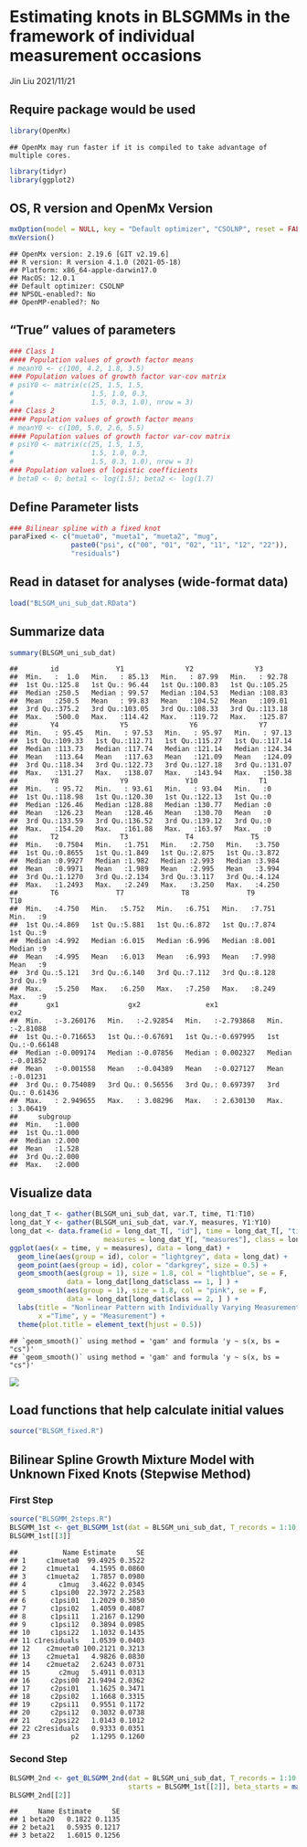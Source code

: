 Estimating knots in BLSGMMs in the framework of individual measurement
occasions
================
Jin Liu
2021/11/21

## Require package would be used

``` r
library(OpenMx)
```

    ## OpenMx may run faster if it is compiled to take advantage of multiple cores.

``` r
library(tidyr)
library(ggplot2)
```

## OS, R version and OpenMx Version

``` r
mxOption(model = NULL, key = "Default optimizer", "CSOLNP", reset = FALSE)
mxVersion()
```

    ## OpenMx version: 2.19.6 [GIT v2.19.6]
    ## R version: R version 4.1.0 (2021-05-18)
    ## Platform: x86_64-apple-darwin17.0 
    ## MacOS: 12.0.1
    ## Default optimizer: CSOLNP
    ## NPSOL-enabled?: No
    ## OpenMP-enabled?: No

## “True” values of parameters

``` r
### Class 1
#### Population values of growth factor means
# meanY0 <- c(100, 4.2, 1.8, 3.5)
### Population values of growth factor var-cov matrix
# psiY0 <- matrix(c(25, 1.5, 1.5, 
#                   1.5, 1.0, 0.3, 
#                   1.5, 0.3, 1.0), nrow = 3)
### Class 2
#### Population values of growth factor means
# meanY0 <- c(100, 5.0, 2.6, 5.5)
#### Population values of growth factor var-cov matrix
# psiY0 <- matrix(c(25, 1.5, 1.5, 
#                   1.5, 1.0, 0.3, 
#                   1.5, 0.3, 1.0), nrow = 3)
### Population values of logistic coefficients
# beta0 <- 0; beta1 <- log(1.5); beta2 <- log(1.7)
```

## Define Parameter lists

``` r
### Bilinear spline with a fixed knot
paraFixed <- c("mueta0", "mueta1", "mueta2", "mug",
               paste0("psi", c("00", "01", "02", "11", "12", "22")),
               "residuals")
```

## Read in dataset for analyses (wide-format data)

``` r
load("BLSGM_uni_sub_dat.RData")
```

## Summarize data

``` r
summary(BLSGM_uni_sub_dat)
```

    ##        id              Y1               Y2               Y3        
    ##  Min.   :  1.0   Min.   : 85.13   Min.   : 87.99   Min.   : 92.78  
    ##  1st Qu.:125.8   1st Qu.: 96.44   1st Qu.:100.83   1st Qu.:105.25  
    ##  Median :250.5   Median : 99.57   Median :104.53   Median :108.83  
    ##  Mean   :250.5   Mean   : 99.83   Mean   :104.52   Mean   :109.01  
    ##  3rd Qu.:375.2   3rd Qu.:103.05   3rd Qu.:108.33   3rd Qu.:113.18  
    ##  Max.   :500.0   Max.   :114.42   Max.   :119.72   Max.   :125.87  
    ##        Y4               Y5               Y6               Y7        
    ##  Min.   : 95.45   Min.   : 97.53   Min.   : 95.97   Min.   : 97.13  
    ##  1st Qu.:109.33   1st Qu.:112.71   1st Qu.:115.27   1st Qu.:117.14  
    ##  Median :113.73   Median :117.74   Median :121.14   Median :124.34  
    ##  Mean   :113.64   Mean   :117.63   Mean   :121.09   Mean   :124.09  
    ##  3rd Qu.:118.34   3rd Qu.:122.73   3rd Qu.:127.18   3rd Qu.:131.07  
    ##  Max.   :131.27   Max.   :138.07   Max.   :143.94   Max.   :150.38  
    ##        Y8               Y9              Y10               T1   
    ##  Min.   : 95.72   Min.   : 93.61   Min.   : 93.04   Min.   :0  
    ##  1st Qu.:118.98   1st Qu.:120.30   1st Qu.:122.13   1st Qu.:0  
    ##  Median :126.46   Median :128.88   Median :130.77   Median :0  
    ##  Mean   :126.23   Mean   :128.46   Mean   :130.70   Mean   :0  
    ##  3rd Qu.:133.59   3rd Qu.:136.52   3rd Qu.:139.12   3rd Qu.:0  
    ##  Max.   :154.20   Max.   :161.88   Max.   :163.97   Max.   :0  
    ##        T2               T3              T4              T5       
    ##  Min.   :0.7504   Min.   :1.751   Min.   :2.750   Min.   :3.750  
    ##  1st Qu.:0.8655   1st Qu.:1.849   1st Qu.:2.875   1st Qu.:3.872  
    ##  Median :0.9927   Median :1.982   Median :2.993   Median :3.984  
    ##  Mean   :0.9971   Mean   :1.989   Mean   :2.995   Mean   :3.994  
    ##  3rd Qu.:1.1270   3rd Qu.:2.134   3rd Qu.:3.117   3rd Qu.:4.124  
    ##  Max.   :1.2493   Max.   :2.249   Max.   :3.250   Max.   :4.250  
    ##        T6              T7              T8              T9             T10   
    ##  Min.   :4.750   Min.   :5.752   Min.   :6.751   Min.   :7.751   Min.   :9  
    ##  1st Qu.:4.869   1st Qu.:5.881   1st Qu.:6.872   1st Qu.:7.874   1st Qu.:9  
    ##  Median :4.992   Median :6.015   Median :6.996   Median :8.001   Median :9  
    ##  Mean   :4.995   Mean   :6.013   Mean   :6.993   Mean   :7.998   Mean   :9  
    ##  3rd Qu.:5.121   3rd Qu.:6.140   3rd Qu.:7.112   3rd Qu.:8.128   3rd Qu.:9  
    ##  Max.   :5.250   Max.   :6.250   Max.   :7.250   Max.   :8.249   Max.   :9  
    ##       gx1                 gx2                ex1                 ex2          
    ##  Min.   :-3.260176   Min.   :-2.92854   Min.   :-2.793868   Min.   :-2.81088  
    ##  1st Qu.:-0.716653   1st Qu.:-0.67691   1st Qu.:-0.697995   1st Qu.:-0.66148  
    ##  Median :-0.009174   Median :-0.07856   Median : 0.002327   Median :-0.01852  
    ##  Mean   :-0.001558   Mean   :-0.04389   Mean   :-0.027127   Mean   :-0.01231  
    ##  3rd Qu.: 0.754089   3rd Qu.: 0.56556   3rd Qu.: 0.697397   3rd Qu.: 0.61436  
    ##  Max.   : 2.949655   Max.   : 3.08296   Max.   : 2.630130   Max.   : 3.06419  
    ##     subgroup    
    ##  Min.   :1.000  
    ##  1st Qu.:1.000  
    ##  Median :2.000  
    ##  Mean   :1.528  
    ##  3rd Qu.:2.000  
    ##  Max.   :2.000

## Visualize data

``` r
long_dat_T <- gather(BLSGM_uni_sub_dat, var.T, time, T1:T10)
long_dat_Y <- gather(BLSGM_uni_sub_dat, var.Y, measures, Y1:Y10)
long_dat <- data.frame(id = long_dat_T[, "id"], time = long_dat_T[, "time"],
                       measures = long_dat_Y[, "measures"], class = long_dat_Y[, "subgroup"])
ggplot(aes(x = time, y = measures), data = long_dat) +
  geom_line(aes(group = id), color = "lightgrey", data = long_dat) +
  geom_point(aes(group = id), color = "darkgrey", size = 0.5) +
  geom_smooth(aes(group = 1), size = 1.8, col = "lightblue", se = F, 
              data = long_dat[long_dat$class == 1, ] ) + 
  geom_smooth(aes(group = 1), size = 1.8, col = "pink", se = F, 
              data = long_dat[long_dat$class == 2, ] ) + 
  labs(title = "Nonlinear Pattern with Individually Varying Measurement Time",
       x ="Time", y = "Measurement") + 
  theme(plot.title = element_text(hjust = 0.5))
```

    ## `geom_smooth()` using method = 'gam' and formula 'y ~ s(x, bs = "cs")'
    ## `geom_smooth()` using method = 'gam' and formula 'y ~ s(x, bs = "cs")'

![](OpenMx_demo_files/figure-gfm/unnamed-chunk-7-1.png)<!-- -->

## Load functions that help calculate initial values

``` r
source("BLSGM_fixed.R")
```

## Bilinear Spline Growth Mixture Model with Unknown Fixed Knots (Stepwise Method)

### First Step

``` r
source("BLSGMM_2steps.R")
BLSGMM_1st <- get_BLSGMM_1st(dat = BLSGM_uni_sub_dat, T_records = 1:10, nClass = 2, traj_var = "Y", t_var = "T", paraNames = paraFixed)
BLSGMM_1st[[3]]
```

    ##           Name Estimate     SE
    ## 1     c1mueta0  99.4925 0.3522
    ## 2     c1mueta1   4.1595 0.0860
    ## 3     c1mueta2   1.7857 0.0980
    ## 4        c1mug   3.4622 0.0345
    ## 5      c1psi00  22.3972 2.2583
    ## 6      c1psi01   1.2029 0.3850
    ## 7      c1psi02   1.4059 0.4087
    ## 8      c1psi11   1.2167 0.1290
    ## 9      c1psi12   0.3894 0.0985
    ## 10     c1psi22   1.1032 0.1435
    ## 11 c1residuals   1.0539 0.0403
    ## 12    c2mueta0 100.2121 0.3213
    ## 13    c2mueta1   4.9826 0.0830
    ## 14    c2mueta2   2.6243 0.0731
    ## 15       c2mug   5.4911 0.0313
    ## 16     c2psi00  21.9494 2.0362
    ## 17     c2psi01   1.1625 0.3471
    ## 18     c2psi02   1.1668 0.3315
    ## 19     c2psi11   0.9551 0.1172
    ## 20     c2psi12   0.3032 0.0738
    ## 21     c2psi22   1.0143 0.1012
    ## 22 c2residuals   0.9333 0.0351
    ## 23          p2   1.1295 0.1260

### Second Step

``` r
BLSGMM_2nd <- get_BLSGMM_2nd(dat = BLSGM_uni_sub_dat, T_records = 1:10, nClass = 2, traj_var = "Y", t_var = "T", clus_cov = c("gx1", "gx2"),
                             starts = BLSGMM_1st[[2]], beta_starts = matrix(c(0, 0, 0, 0, 1, 1), nrow = 2))
BLSGMM_2nd[[2]]
```

    ##     Name Estimate     SE
    ## 1 beta20   0.1822 0.1135
    ## 2 beta21   0.5935 0.1217
    ## 3 beta22   1.6015 0.1256
